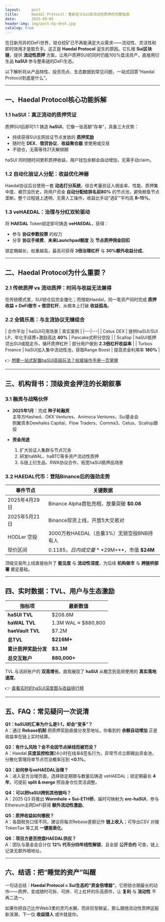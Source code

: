 ```yaml
---
layout:     post
title:      Haedal Protocol：重新定义Sui链流动性质押的完整指南
date:       2025-09-05
header-img: img/post-bg-desk.jpg
catalog: true
---
```


在日新月异的DeFi世界，锁仓挖矿已不再能满足大众需求——流动性、灵活性和即时效用才是胜负手。这正是 **Haedal Protocol** 诞生的原因。它扎根 **Sui区块链**，提供 **流动性质押** 方案，让用户质押SUI的同时仍能100%盘活资产，直接用衍生品 **haSUI** 参与整条链的DeFi生态。

以下解析将从产品特性、投资亮点、生态数据到常见问题，一站式回答“Haedal Protocol到底是什么”。

---

## 一、Haedal Protocol核心功能拆解

### 1.1 haSUI：真正流动的质押凭证

质押SUI后即可1:1 铸造 **haSUI**，它像一张高额“存单”，具备三大优势：

- 持续获得SUI主网验证节点发放的 **质押奖励**  
- 随时在 **DEX**、**借贷协议**、**收益聚合器** 里使用或交易  
- 不锁仓，无需等待21天解绑期  

haSUI 同时随时间累积质押收益，用户钱包余额会自动增加，无需手动claim。

### 1.2 自动化验证人分配：收益优化神器

Haedal协议后台使用一套 **动态打分系统**，综合考量验证人佣金率、性能、质押集中度、被罚没历史，将用户资金 **自动分配给排名前80%** 的节点池，避免鲸鱼节点垄断。整个过程链上透明、无需人工操作，收益比手动“选矿”平均高 **8–15%**。

### 1.3 veHAEDAL：治理与分红双轮驱动

将 **HAEDAL** Token锁定即可铸造 **veHAEDAL**，获得：

- 参与 **协议参数投票** 的权力  
- 分享 **协议手续费**、**未来Launchpad额度** 及 **节点质押佣金回扣**  

锁定期越长，权重越高，最高可获得 **3倍治理杠杆** 与 **30%额外收益分成**。

---

## 二、Haedal Protocol为什么重要？

### 2.1 传统质押 vs 流动质押：时间与收益无法兼得

在传统模式里，SUI锁仓后完全僵化；而借助Haedal，同一笔资产同时完成 **质押收益 + DeFi做市 + 借贷杠杆**，从根本上打破 **收益孤岛**。

### 2.2 全链乐高：与主流协议无缝组合

| 合作平台 | haSUI可用场景 | 真实案例 |
|---|---|
| Cetus DEX | 提供haSUI/SUI LP，年化手续费+激励高达 **40%** | Pancake式积分空投 |
| Scallop | haSUI抵押贷出SUI或稳定币，循环质押杠杆 | 部分用户做到 **2.3倍杠杆收益率** |
| Turbos Finance | haSUI加入集中流动性池，获取Range Boost | 提高资金利用率 **180%** |

👉 [想要一站式配置haSUI高级玩法？权威操作手册一页掌握](https://okxdog.com/)

---

## 三、机构背书：顶级资金押注的长期叙事

### 3.1 融资与战略伙伴

- **2025年1月**：完成 **种子轮融资**  
  主导方Hashed、OKX Ventures、Animoca Ventures、Sui基金会  
  侧翼资本Dewhales Capital、Flow Traders、Comma3、Cetus、Scallop跟投  

- **资金用途**  
  1. 扩大验证人集群与节点冗余  
  2. 研发haWAL、haBTC等多资产流动性质押  
  3. 与链上衍生品、RWA协议合作，拓宽haSUI抵押品场景

### 3.2 HAEDAL代币：登陆Binance后的强劲走势

| 事件节点 | 关键数据 |
|---|---|
| 2025年4月29日 | Binance Alpha首批亮相，放量突破 **$0.08** |
| 2025年5月21日 | Binance现货上线，开放5大交易对 |
| HODLer 空投 | 3000万枚HAEDAL（总量3%）无锁空投BNB持有人 |
| 现价区间 | $0.1185，日内成交量 **$29M+**，市值 **$24M** |

顶级交易所上线直接抬升了 **能见度** 与 **流动性深度**，为后续 **机构做市** 与 **跨链桥部署** 奠定基础。

---

## 四、实时数据：TVL、用户与生态激励

| 指标项 | 最新数值 |
|---|---|
| **haSUI TVL** | $208.6M |
| **haWAL TVL** | 1.3M WAL ≈ $880,800 |
| **haeVault TVL** | $7.2M |
| **总TVL** | **$216M+** |
| **累计质押奖励分发** | **$3.1M** |
| **总交互账户** | **880,000+** |

TVL 与活跃账户的 **双高增长**，直观展现了 **haSUI** 从概念到高频使用的 **真实落地速度**。

👉 [查看实时的haSUI深度图与收益排行榜](https://okxdog.com/)

---

## 五、FAQ：常见疑问一次说清

**Q1：haSUI的汇率为什么是1:1，却会“变多”？**  
A：通过 **Rebase机制** 把质押奖励直接分发至地址，你看到的 **余额自动增加** 正是收益率在链上实时结算。

**Q2：有什么风险？会不会因节点掉线而被罚没？**  
A：Haedal **灰度监控检测**24小时在线率&签名行为，异常节点立即踢出资金池，分散化管理将单节点罚没概率压到 **<0.1%**。

**Q3：如何参与veHAEDAL治理？**  
A：进入官方治理页面，选择锁定期限与数量后铸造 veHAEDAL；锁定期最长 **4年**，可提前 **split & merge** 照自身仓位灵活调整。

**Q4：可以把haSUI跨到其他链吗？**  
A：2025 Q3 将推出 **Wormhole + Sui-ETH桥**，届时可映射为 **erc-haSUI**，参与Ethereum主网DeFi获得 **额外流动性激励**。

**Q5：质押收益如何缴税？**  
A：各国税务口径不同，建议将每次Rebase差额记作 **链上收入**；可导出CSV 对接 TokenTax 等工具 **一键报表化**。

**Q6：项目方是否控盘HAEDAL供应？**  
A：团队与基金会合计仅 **12% 代币分四年线性解锁**，且全部 **公开合约** 可查，链上记录无额外暗地址。

---

## 六、结语：把“睡觉的资产”叫醒

一句话总结：**Haedal Protocol = Sui生态的“资金倍增器”**。它把锁仓期最长的动作——质押，变成随时可拆、可拼、可上杠杆的乐高原件，让 **复利** 与 **流动性** 不再二选一。

如果你把自己比作Web3里的灵巧水獭，而非巨型鲸鲨，那么跟随流动性质押这股新浪潮，下一位 **收益猎人** 或许就是你。